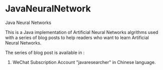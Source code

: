 # JavaNeuralNetwork
Java Neural Networks

This is a Java implementation of Artificial Neural Networks algrithms used with a series of blog posts to help readers who want to learn Artificial Neural Networks.

The series of blog post is available in :
1. WeChat Subscription Account "javaresearcher" in Chinese language. 

